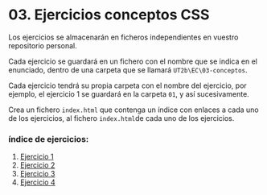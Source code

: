 # 03. Ejercicios conceptos CSS

Los ejercicios se almacenarán en ficheros independientes en vuestro repositorio personal.

Cada ejercicio se guardará en un fichero con el nombre que se indica en el enunciado, dentro de una carpeta que se llamará `UT2b\EC\03-conceptos`.

Cada ejercicio tendrá su propia carpeta con el nombre del ejercicio, por ejemplo, el ejercicio 1 se guardará en la carpeta `01`, y así sucesivamente.

Crea un fichero `index.html` que contenga un índice con enlaces a cada uno de los ejercicios, al fichero `index.html`de cada uno de los ejercicios.


### índice de ejercicios:

1. [Ejercicio 1](./exercises/01.pseudo-practice.md)
2. [Ejercicio 2](./exercises/02.nth-selectors.md)
3. [Ejercicio 3](./exercises/03.pseudo-practice2.md)
4. [Ejercicio 4](./exercises/04.pseudo-practice3.md)


